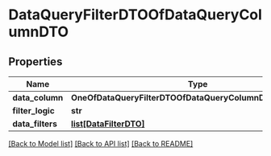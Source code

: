 # DataQueryFilterDTOOfDataQueryColumnDTO

## Properties
Name | Type | Description | Notes
------------ | ------------- | ------------- | -------------
**data_column** | **OneOfDataQueryFilterDTOOfDataQueryColumnDTODataColumn** |  | [optional] 
**filter_logic** | **str** |  | [optional] 
**data_filters** | [**list[DataFilterDTO]**](DataFilterDTO.md) |  | [optional] 

[[Back to Model list]](../README.md#documentation-for-models) [[Back to API list]](../README.md#documentation-for-api-endpoints) [[Back to README]](../README.md)


